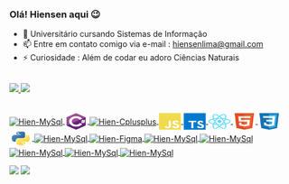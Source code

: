 ### Olá! Hiensen aqui 😉

- 🔭 Universitário cursando Sistemas de Informação 
- 📫 Entre em contato comigo via e-mail : hiensenlima@gmail.com
- ⚡ Curiosidade : Além de codar eu adoro Ciências Naturais
<br>
 <div>
  <a href="https://github.com/hiensenn">
  <img height="180em" src="https://github-readme-stats.vercel.app/api?username=hiensenn&show_icons=true&theme=tokyonight&include_all_commits=true&count_private=true"/>
  <img height="180em" src="https://github-readme-stats.vercel.app/api/top-langs/?username=hiensenn&layout=compact&langs_count=16&theme=tokyonight"/>
</div>
<br>
<div style="display: inline_block"><br>
  <img align="center" alt="Hien-MySql" height="30" width="40"src="https://cdn.jsdelivr.net/gh/devicons/devicon/icons/nodejs/nodejs-original.svg" />
  <img align="center" alt="Hien-Csharp" height="30" width="40" src="https://raw.githubusercontent.com/devicons/devicon/master/icons/csharp/csharp-original.svg">
  <img align="center" alt="Hien-Cplusplus" height="30" width="40" src="https://cdn.jsdelivr.net/gh/devicons/devicon/icons/cplusplus/cplusplus-original.svg" />
  <img align="center" alt="Hien-Js" height="30" width="40" src="https://raw.githubusercontent.com/devicons/devicon/master/icons/javascript/javascript-plain.svg">
  <img align="center" alt="HIen-Ts" height="30" width="40" src="https://raw.githubusercontent.com/devicons/devicon/master/icons/typescript/typescript-plain.svg">
  <img align="center" alt="Hien-React" height="30" width="40" src="https://raw.githubusercontent.com/devicons/devicon/master/icons/react/react-original.svg">
  <img align="center" alt="Hien-HTML" height="30" width="40" src="https://raw.githubusercontent.com/devicons/devicon/master/icons/html5/html5-original.svg">
  <img align="center" alt="Hien-CSS" height="30" width="40" src="https://raw.githubusercontent.com/devicons/devicon/master/icons/css3/css3-original.svg">
  <img align="center" alt="Hien-Python" height="30" width="40" src="https://raw.githubusercontent.com/devicons/devicon/master/icons/python/python-original.svg">
  <img align="center" alt="Hien-MySql" height="30" width="40" src="https://cdn.jsdelivr.net/gh/devicons/devicon/icons/firebase/firebase-plain.svg" />
  <img align="center" alt="Hien-Figma" height="30" width="40" src="https://cdn.jsdelivr.net/gh/devicons/devicon/icons/figma/figma-original.svg" />
  <img align="center" alt="Hien-MySql" height="30" width="40"src="https://cdn.jsdelivr.net/gh/devicons/devicon/icons/mysql/mysql-plain.svg" />
  <img align="center" alt="Hien-MySql" height="30" width="40"src="https://cdn.jsdelivr.net/gh/devicons/devicon/icons/sourcetree/sourcetree-original.svg" />
  <img align="center" alt="Hien-MySql" height="30" width="40" src="https://cdn.jsdelivr.net/gh/devicons/devicon/icons/trello/trello-plain.svg" />  
  <img align="center" alt="Hien-MySql" height="30" width="40" src="https://cdn.jsdelivr.net/gh/devicons/devicon/icons/canva/canva-original.svg" />
  <img align="center" alt="Hien-MySql" height="30" width="40" src="https://cdn.jsdelivr.net/gh/devicons/devicon/icons/gimp/gimp-original.svg" />
   
 
</div>

 
<div> 

  <a href = "mailto:hiensenlima@gmail.com"><img src="https://img.shields.io/badge/-Gmail-%23333?style=for-the-badge&logo=gmail&logoColor=white" target="_blank"></a>
  <a href="https://www.linkedin.com/in/hiensen-lima-35370b202/" target="_blank"><img src="https://img.shields.io/badge/-LinkedIn-%230077B5?style=for-the-   badge&logo=linkedin&logoColor=white" target="_blank"></a> 
 
</div>

